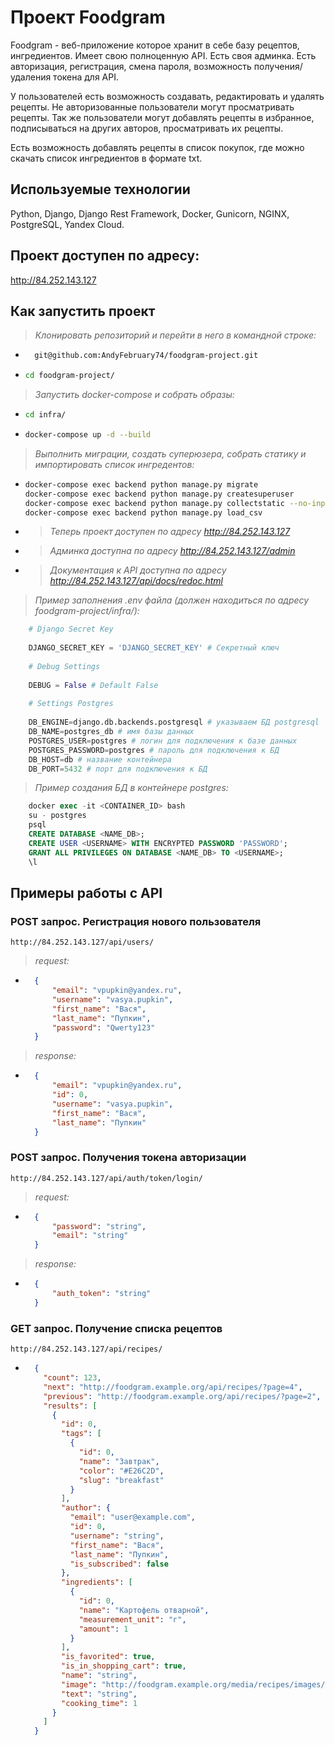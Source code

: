 # Проект Foodgram

Foodgram - веб-приложение которое хранит в себе базу рецептов, ингредиентов. Имеет свою полноценную API. Есть своя админка.
Есть авторизация, регистрация, смена пароля, возможность получения/удаления токена для API.

У пользователей есть возможность создавать, редактировать и удалять рецепты. Не авторизованные пользователи могут просматривать рецепты.
Так же пользователи могут добавлять рецепты в избранное, подписываться на других авторов, просматривать их рецепты.

Есть возможность добавлять рецепты в список покупок, где можно скачать список ингредиентов в формате txt.


## Используемые технологии

Python, Django, Django Rest Framework, Docker, Gunicorn, NGINX, PostgreSQL, Yandex Cloud.

## Проект доступен по адресу:

<http://84.252.143.127>

## Как запустить проект

>*Клонировать репозиторий и перейти в него в командной строке:*

* ```bash
    git@github.com:AndyFebruary74/foodgram-project.git
  ```

* ```bash
  cd foodgram-project/
  ```

>*Запустить docker-compose и собрать образы:*

* ```bash
  cd infra/
  ```

* ```bash
  docker-compose up -d --build
  ```

>*Выполнить миграции, создать суперюзера, собрать статику и импортировать список ингредентов:*

* ```bash
  docker-compose exec backend python manage.py migrate
  docker-compose exec backend python manage.py createsuperuser
  docker-compose exec backend python manage.py collectstatic --no-input
  docker-compose exec backend python manage.py load_csv
  ```

* >*Теперь проект доступен по адресу <http://84.252.143.127>*
* >*Админка доступна по адресу <http://84.252.143.127/admin>*
* >*Документация к API доступна по адресу <http://84.252.143.127/api/docs/redoc.html>*

>*Пример заполнения .env файла (должен находиться по адресу foodgram-project/infra/):*

```python
    # Django Secret Key
    
    DJANGO_SECRET_KEY = 'DJANGO_SECRET_KEY' # Секретный ключ
    
    # Debug Settings
    
    DEBUG = False # Default False
    
    # Settings Postgres
    
    DB_ENGINE=django.db.backends.postgresql # указываем БД postgresql
    DB_NAME=postgres_db # имя базы данных
    POSTGRES_USER=postgres # логин для подключения к базе данных
    POSTGRES_PASSWORD=postgres # пароль для подключения к БД
    DB_HOST=db # название контейнера
    DB_PORT=5432 # порт для подключения к БД
```

>*Пример создания БД в контейнере postgres:*

```SQL
    docker exec -it <CONTAINER_ID> bash
    su - postgres
    psql
    CREATE DATABASE <NAME_DB>;
    CREATE USER <USERNAME> WITH ENCRYPTED PASSWORD 'PASSWORD';
    GRANT ALL PRIVILEGES ON DATABASE <NAME_DB> TO <USERNAME>;
    \l
```

## Примеры работы с API

### POST запрос. Регистрация нового пользователя

```URL
http://84.252.143.127/api/users/
```

>*request:*

* ```JSON
    {
        "email": "vpupkin@yandex.ru",
        "username": "vasya.pupkin",
        "first_name": "Вася",
        "last_name": "Пупкин",
        "password": "Qwerty123"
    }
  ```

>*response:*

* ```JSON
    {
        "email": "vpupkin@yandex.ru",
        "id": 0,
        "username": "vasya.pupkin",
        "first_name": "Вася",
        "last_name": "Пупкин"
    }
  ```

### POST запрос. Получения токена авторизации

```URL
http://84.252.143.127/api/auth/token/login/
```

>*request:*

* ```JSON
    {
        "password": "string",
        "email": "string"
    }
  ```

>*response:*

* ```JSON
    {
        "auth_token": "string"
    }
  ```

### GET запрос. Получение списка рецептов

```URL
http://84.252.143.127/api/recipes/
```

* ```JSON
    {
      "count": 123,
      "next": "http://foodgram.example.org/api/recipes/?page=4",
      "previous": "http://foodgram.example.org/api/recipes/?page=2",
      "results": [
        {
          "id": 0,
          "tags": [
            {
              "id": 0,
              "name": "Завтрак",
              "color": "#E26C2D",
              "slug": "breakfast"
            }
          ],
          "author": {
            "email": "user@example.com",
            "id": 0,
            "username": "string",
            "first_name": "Вася",
            "last_name": "Пупкин",
            "is_subscribed": false
          },
          "ingredients": [
            {
              "id": 0,
              "name": "Картофель отварной",
              "measurement_unit": "г",
              "amount": 1
            }
          ],
          "is_favorited": true,
          "is_in_shopping_cart": true,
          "name": "string",
          "image": "http://foodgram.example.org/media/recipes/images/image.jpeg",
          "text": "string",
          "cooking_time": 1
        }
      ]
    }
  ```
